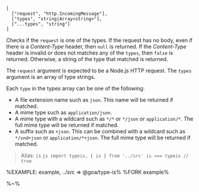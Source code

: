 ```## typeis
[
  ["request", "http.IncomingMessage"],
  ["types", "string|Array<string>"],
  ["...types", "string"]
]
```

Checks if the `request` is one of the types. If the request has no body, even if there is a _Content-Type_ header, then `null` is returned. If the _Content-Type_ header is invalid or does not matches any of the `types`, then `false` is returned. Otherwise, a string of the type that matched is returned.

The `request` argument is expected to be a Node.js HTTP request. The `types` argument is an array of type strings.

Each `type` in the types array can be one of the following:

- A file extension name such as `json`. This name will be returned if matched.
- A mime type such as `application/json`.
- A mime type with a wildcard such as `*/*` or `*/json` or `application/*`. The full mime type will be returned if matched.
- A suffix such as `+json`. This can be combined with a wildcard such as `*/vnd+json` or `application/*+json`. The full mime type will be returned if matched.

> Alias: `is`
    ```js
    import typeis, { is } from '../src'
    is === typeis // true
    ```

<!-- %TYPEDEF types/index.xml% -->

%EXAMPLE: example, ../src => @goa/type-is%
%FORK example%

%~%